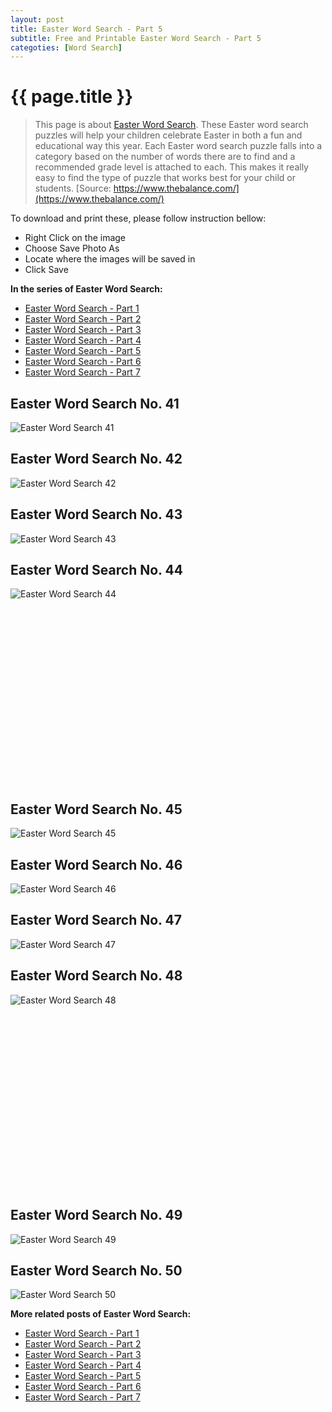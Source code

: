 ```yaml
---
layout: post
title: Easter Word Search - Part 5
subtitle: Free and Printable Easter Word Search - Part 5
categoties: [Word Search]
---
```

{{ page.title }}
================
> This page is about [Easter Word Search](https://freecoloringpages.github.io/). These Easter word search puzzles will help your children celebrate Easter in both a fun and educational way this year. Each Easter word search puzzle falls into a category based on the number of words there are to find and a recommended grade level is attached to each. This makes it really easy to find the type of puzzle that works best for your child or students. [Source: https://www.thebalance.com/](https://www.thebalance.com/)

To download and print these, please follow instruction bellow:
* Right Click on the image 
* Choose Save Photo As 
* Locate where the images will be saved in 
* Click Save

**In the series of Easter Word Search:**

* [Easter Word Search - Part 1](https://freecoloringpages.github.io/2017/12/01/Easter-Word-Search-part-1.html)
* [Easter Word Search - Part 2](https://freecoloringpages.github.io/2017/12/01/Easter-Word-Search-part-2.html)
* [Easter Word Search - Part 3](https://freecoloringpages.github.io/2017/12/01/Easter-Word-Search-part-3.html)
* [Easter Word Search - Part 4](https://freecoloringpages.github.io/2017/12/01/Easter-Word-Search-part-4.html)
* [Easter Word Search - Part 5](https://freecoloringpages.github.io/2017/12/01/Easter-Word-Search-part-5.html)
* [Easter Word Search - Part 6](https://freecoloringpages.github.io/2017/12/01/Easter-Word-Search-part-6.html)
* [Easter Word Search - Part 7](https://freecoloringpages.github.io/2017/12/01/Easter-Word-Search-part-7.html)

## Easter Word Search No. 41
![Easter Word Search 41](https://freecoloringpages.github.io/img2/Easter-Word-Search%20(41).jpg "Easter Word Search 41")

## Easter Word Search No. 42
![Easter Word Search 42](https://freecoloringpages.github.io/img2/Easter-Word-Search%20(42).jpg "Easter Word Search 42")

## Easter Word Search No. 43
![Easter Word Search 43](https://freecoloringpages.github.io/img2/Easter-Word-Search%20(43).jpg "Easter Word Search 43")

## Easter Word Search No. 44
![Easter Word Search 44](https://freecoloringpages.github.io/img2/Easter-Word-Search%20(44).jpg "Easter Word Search 44")

<script async src="//pagead2.googlesyndication.com/pagead/js/adsbygoogle.js"></script><!-- Texxtonly --><ins class="adsbygoogle" style="display:inline-block;width:336px;height:280px" data-ad-client="ca-pub-6753140515841889" data-ad-slot="3207852233"></ins><script>(adsbygoogle = window.adsbygoogle || []).push({}); </script>

## Easter Word Search No. 45
![Easter Word Search 45](https://freecoloringpages.github.io/img2/Easter-Word-Search%20(45).jpg "Easter Word Search 45")

## Easter Word Search No. 46
![Easter Word Search 46](https://freecoloringpages.github.io/img2/Easter-Word-Search%20(46).jpg "Easter Word Search 46")

## Easter Word Search No. 47
![Easter Word Search 47](https://freecoloringpages.github.io/img2/Easter-Word-Search%20(47).jpg "Easter Word Search 47")

## Easter Word Search No. 48
![Easter Word Search 48](https://freecoloringpages.github.io/img2/Easter-Word-Search%20(48).jpg "Easter Word Search 48")

<script async src="//pagead2.googlesyndication.com/pagead/js/adsbygoogle.js"></script><!-- Texxtonly --><ins class="adsbygoogle" style="display:inline-block;width:336px;height:280px" data-ad-client="ca-pub-6753140515841889" data-ad-slot="3207852233"></ins><script>(adsbygoogle = window.adsbygoogle || []).push({}); </script>

## Easter Word Search No. 49
![Easter Word Search 49](https://freecoloringpages.github.io/img2/Easter-Word-Search%20(49).jpg "Easter Word Search 49")

## Easter Word Search No. 50
![Easter Word Search 50](https://freecoloringpages.github.io/img2/Easter-Word-Search%20(50).jpg "Easter Word Search 50")

**More related posts of Easter Word Search:**

* [Easter Word Search - Part 1](https://freecoloringpages.github.io/2017/12/01/Easter-Word-Search-part-1.html)
* [Easter Word Search - Part 2](https://freecoloringpages.github.io/2017/12/01/Easter-Word-Search-part-2.html)
* [Easter Word Search - Part 3](https://freecoloringpages.github.io/2017/12/01/Easter-Word-Search-part-3.html)
* [Easter Word Search - Part 4](https://freecoloringpages.github.io/2017/12/01/Easter-Word-Search-part-4.html)
* [Easter Word Search - Part 5](https://freecoloringpages.github.io/2017/12/01/Easter-Word-Search-part-5.html)
* [Easter Word Search - Part 6](https://freecoloringpages.github.io/2017/12/01/Easter-Word-Search-part-6.html)
* [Easter Word Search - Part 7](https://freecoloringpages.github.io/2017/12/01/Easter-Word-Search-part-7.html)

